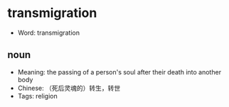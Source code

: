# transmigration

- Word: transmigration

## noun

- Meaning: the passing of a person's soul after their death into another body
- Chinese: （死后灵魂的）转生，转世
- Tags: religion

